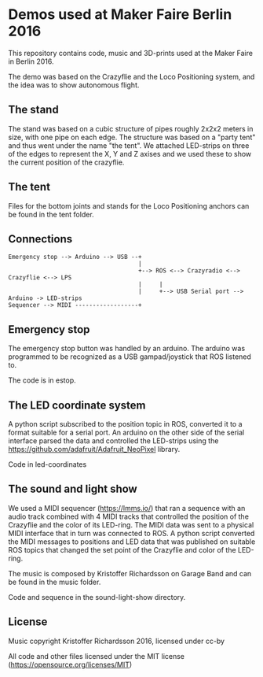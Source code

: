 # Demos used at Maker Faire Berlin 2016

This repository contains code, music and 3D-prints used at the Maker Faire in
Berlin 2016.

The demo was based on the Crazyflie and the Loco Positioning system, and the 
idea was to show autonomous flight.

## The stand

The stand was based on a cubic structure of pipes roughly 2x2x2 meters in size, 
with one pipe on each edge. The structure was based on a "party tent" and thus
went under the name "the tent". We attached LED-strips on three of the edges to 
represent the X, Y and Z axises and we used these to show the current position 
of the crazyflie.

## The tent

Files for the bottom joints and stands for the Loco Positioning anchors can be
found in the tent folder.

## Connections

```
Emergency stop --> Arduino --> USB --+
                                     |
                                     +--> ROS <--> Crazyradio <--> Crazyflie <--> LPS
                                     |     |
                                     |     +--> USB Serial port --> Arduino -> LED-strips
Sequencer --> MIDI ------------------+
```   
                        
## Emergency stop

The emergency stop button was handled by an arduino. The arduino was programmed
to be recognized as a USB gampad/joystick that ROS listened to. 

The code is in estop.

## The LED coordinate system

A python script subscribed to the position topic in ROS, converted it to a format
suitable for a serial port. An arduino on the other side of the serial interface
parsed the data and controlled the LED-strips using the 
https://github.com/adafruit/Adafruit_NeoPixel library.

Code in led-coordinates

## The sound and light show

We used a MIDI sequencer (https://lmms.io/) that ran a sequence with
an audio track combined with 4 MIDI tracks that controlled the position of the 
Crazyflie and the color of its LED-ring. The MIDI data was sent to a physical 
MIDI interface that in turn was connected to ROS. A python script converted
the MIDI messages to positions and LED data that was published on suitable
ROS topics that changed the set point of the Crazyflie and color of the LED-ring.

The music is composed by Kristoffer Richardsson on Garage Band and can be found
in the music folder. 

Code and sequence in the sound-light-show directory. 

## License

Music copyright Kristoffer Richardsson 2016, licensed under cc-by 

All code and other files licensed under the MIT license 
(https://opensource.org/licenses/MIT)

